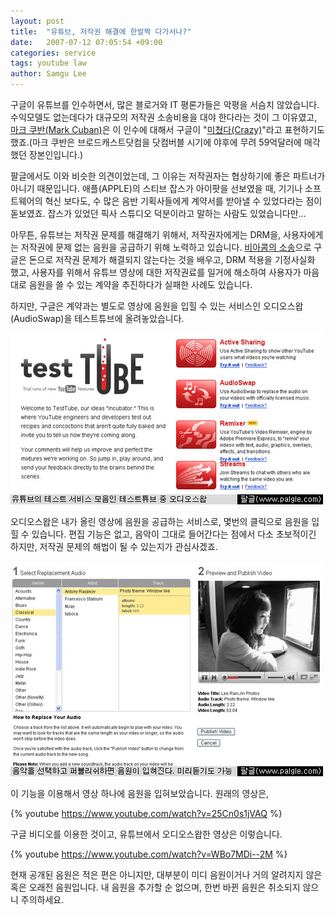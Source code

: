 ```yaml
---
layout: post
title:  "유튜브, 저작권 해결에 한발짝 다가서나?"
date:   2007-07-12 07:05:54 +09:00
categories: service
tags: youtube law
author: Samgu Lee
---
```

구글이 유튜브를 인수하면서, 많은 블로거와 IT 평론가들은 악평을 서슴치 않았습니다. 수익모델도 없는데다가 대규모의 저작권 소송비용을 대야 한다라는 것이 그 이유였고, [마크 쿠반(Mark Cuban)](http://www.blogmaverick.com/)은 이 인수에 대해서 구글이 "[미쳤다(Crazy)](http://www.blogmaverick.com/2006/10/09/i-still-think-google-is-crazy/)"라고 표현하기도 했죠.(마크 쿠반은 브로드캐스트닷컴을 닷컴버블 시기에 야후에 무려 59억달러에 매각했던 장본인입니다.)

팔글에서도 이와 비슷한 의견이었는데, 그 이유는 저작권자는 협상하기에 좋은 파트너가 아니기 때문입니다. 애플(APPLE)의 스티브 잡스가 아이팟을 선보였을 때, 기기나 소프트웨어의 혁신 보다도, 수 많은 음반 기획사들에게 계약서를 받아낼 수 있었다라는 점이 돋보였죠. 잡스가 있었던 픽사 스튜디오 덕분이라고 말하는 사람도 있었습니다만...

아무튼, 유튜브는 저작권 문제를 해결해기 위해서, 저작권자에게는 DRM을, 사용자에게는 저작권에 문제 없는 음원을 공급하기 위해 노력하고 있습니다. [비아콤의 소송](https://palgle.com/2007/03/15/viacom-sue-youtube/)으로 구글은 돈으로 저작권 문제가 해결되지 않는다는 것을 배우고, DRM 적용을 기정사실화 했고, 사용자를 위해서 유튜브 영상에 대한 저작권료를 일거에 해소하여 사용자가 마음대로 음원을 쓸 수 있는 계약을 추진하다가 실패한 사례도 있습니다.

하지만, 구글은 계약과는 별도로 영상에 음원을 입힐 수 있는 서비스인 오디오스왑(AudioSwap)을 테스트튜브에 올려놓았습니다.

![유튜브의 테스트튜브](/assets/testtube.jpg)

오디오스왑은 내가 올린 영상에 음원을 공급하는 서비스로, 몇번의 클릭으로 음원을 입힐 수 있습니다. 편집 기능은 없고, 음악이 그대로 들어간다는 점에서 다소 초보적이긴 하지만, 저작권 문제의 해법이 될 수 있는지가 관심사겠죠.

![오디오스왑](/assets/audioswap.jpg)

이 기능을 이용해서 영상 하나에 음원을 입혀보았습니다. 원래의 영상은,

{% youtube https://www.youtube.com/watch?v=25Cn0s1jVAQ %}

구글 비디오를 이용한 것이고, 유튜브에서 오디오스왑한 영상은 이렇습니다.

{% youtube https://www.youtube.com/watch?v=WBo7MDi--2M %}

<p>현재 공개된 음원은 적은 편은 아니지만, 대부분이 미디 음원이거나 거의 알려지지 않은 혹은 오래전 음원입니다. 내 음원을 추가할 순 없으며, 한번 바뀐 음원은 취소되지 않으니 주의하세요.</p>
